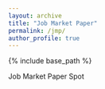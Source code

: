 ```yaml
---
layout: archive
title: "Job Market Paper"
permalink: /jmp/
author_profile: true
---
```


{% include base_path %}

Job Market Paper Spot
